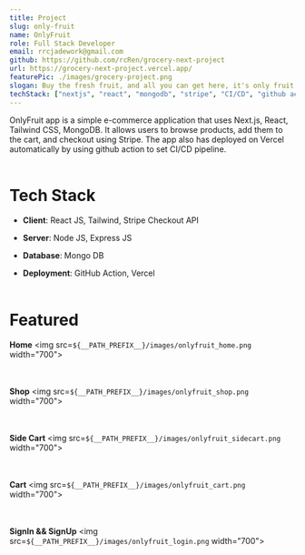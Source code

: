 ```yaml
---
title: Project
slug: only-fruit
name: OnlyFruit
role: Full Stack Developer
email: rrcjadework@gmail.com
github: https://github.com/rcRen/grocery-next-project
url: https://grocery-next-project.vercel.app/
featurePic: ./images/grocery-project.png
slogan: Buy the fresh fruit, and all you can get here, it's only fruit.
techStack: ["nextjs", "react", "mongodb", "stripe", "CI/CD", "github action"]
---
```


OnlyFruit app is a simple e-commerce application that uses Next.js, React, Tailwind CSS, MongoDB. It allows users to browse products, add them to the cart, and checkout using Stripe. The app also has deployed on Vercel automatically by using github action to set CI/CD pipeline.
<br>
<br>

# Tech Stack

- **Client**: React JS, Tailwind, Stripe Checkout API

- **Server**: Node JS, Express JS

- **Database**: Mongo DB

- **Deployment**: GitHub Action, Vercel
  <br><br>

# Featured

**Home**
<img src=`${__PATH_PREFIX__}/images/onlyfruit_home.png` width="700">
<br><br><br>

**Shop**
<img src=`${__PATH_PREFIX__}/images/onlyfruit_shop.png` width="700">
<br><br><br>

**Side Cart**
<img src=`${__PATH_PREFIX__}/images/onlyfruit_sidecart.png` width="700">
<br><br><br>

**Cart**
<img src=`${__PATH_PREFIX__}/images/onlyfruit_cart.png` width="700">
<br><br><br>

**SignIn && SignUp**
<img src=`${__PATH_PREFIX__}/images/onlyfruit_login.png` width="700">
